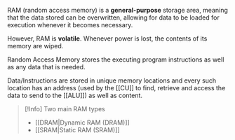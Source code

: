RAM (random access memory) is a **general-purpose** storage area, meaning that the data stored can be overwritten, allowing for data to be loaded for execution whenever it becomes necessary.

However, RAM is **volatile**. Whenever power is lost, the contents of its memory are wiped.

Random Access Memory stores the executing program instructions as well as any data that is needed. 

Data/Instructions are stored in unique memory locations and every such location has an address (used by the [[CU]] to find, retrieve and access the data to send to the [[ALU]]) as well as content.

> [!Info] Two main RAM types
> - [[DRAM|Dynamic RAM (DRAM)]]
> - [[SRAM|Static RAM (SRAM)]]